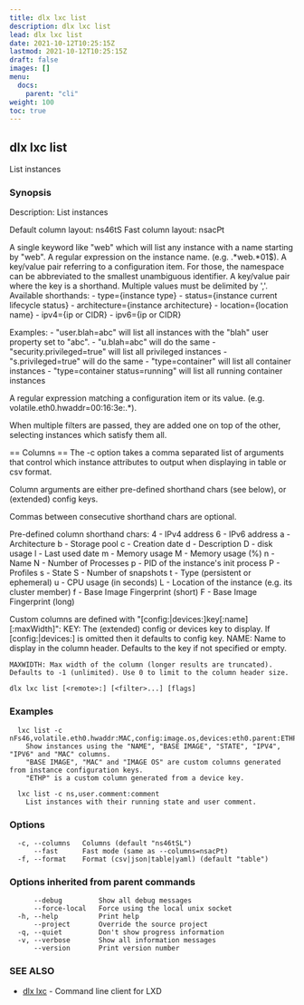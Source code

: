 ```yaml
---
title: dlx lxc list
description: dlx lxc list
lead: dlx lxc list
date: 2021-10-12T10:25:15Z
lastmod: 2021-10-12T10:25:15Z
draft: false
images: []
menu:
  docs:
    parent: "cli"
weight: 100
toc: true
---
```

## dlx lxc list

List instances

### Synopsis

Description:
  List instances

  Default column layout: ns46tS
  Fast column layout: nsacPt

  A single keyword like "web" which will list any instance with a name starting by "web".
  A regular expression on the instance name. (e.g. .*web.*01$).
  A key/value pair referring to a configuration item. For those, the
  namespace can be abbreviated to the smallest unambiguous identifier.
  A key/value pair where the key is a shorthand. Multiple values must be delimited by ','. Available shorthands:
    - type={instance type}
    - status={instance current lifecycle status}
    - architecture={instance architecture}
    - location={location name}
    - ipv4={ip or CIDR}
    - ipv6={ip or CIDR}

  Examples:
    - "user.blah=abc" will list all instances with the "blah" user property set to "abc".
    - "u.blah=abc" will do the same
    - "security.privileged=true" will list all privileged instances
    - "s.privileged=true" will do the same
    - "type=container" will list all container instances
    - "type=container status=running" will list all running container instances

  A regular expression matching a configuration item or its value. (e.g. volatile.eth0.hwaddr=00:16:3e:.*).

  When multiple filters are passed, they are added one on top of the other,
  selecting instances which satisfy them all.

  == Columns ==
  The -c option takes a comma separated list of arguments that control
  which instance attributes to output when displaying in table or csv
  format.

  Column arguments are either pre-defined shorthand chars (see below),
  or (extended) config keys.

  Commas between consecutive shorthand chars are optional.

  Pre-defined column shorthand chars:
    4 - IPv4 address
    6 - IPv6 address
    a - Architecture
    b - Storage pool
    c - Creation date
    d - Description
    D - disk usage
    l - Last used date
    m - Memory usage
    M - Memory usage (%)
    n - Name
    N - Number of Processes
    p - PID of the instance's init process
    P - Profiles
    s - State
    S - Number of snapshots
    t - Type (persistent or ephemeral)
    u - CPU usage (in seconds)
    L - Location of the instance (e.g. its cluster member)
    f - Base Image Fingerprint (short)
    F - Base Image Fingerprint (long)

  Custom columns are defined with "[config:|devices:]key[:name][:maxWidth]":
    KEY: The (extended) config or devices key to display. If [config:|devices:] is omitted then it defaults to config key.
    NAME: Name to display in the column header.
    Defaults to the key if not specified or empty.

    MAXWIDTH: Max width of the column (longer results are truncated).
    Defaults to -1 (unlimited). Use 0 to limit to the column header size.



```
dlx lxc list [<remote>:] [<filter>...] [flags]
```

### Examples

```
  lxc list -c nFs46,volatile.eth0.hwaddr:MAC,config:image.os,devices:eth0.parent:ETHP
    Show instances using the "NAME", "BASE IMAGE", "STATE", "IPV4", "IPV6" and "MAC" columns.
    "BASE IMAGE", "MAC" and "IMAGE OS" are custom columns generated from instance configuration keys.
    "ETHP" is a custom column generated from a device key.

  lxc list -c ns,user.comment:comment
    List instances with their running state and user comment.
```

### Options

```
  -c, --columns   Columns (default "ns46tSL")
      --fast      Fast mode (same as --columns=nsacPt)
  -f, --format    Format (csv|json|table|yaml) (default "table")
```

### Options inherited from parent commands

```
      --debug         Show all debug messages
      --force-local   Force using the local unix socket
  -h, --help          Print help
      --project       Override the source project
  -q, --quiet         Don't show progress information
  -v, --verbose       Show all information messages
      --version       Print version number
```

### SEE ALSO

* [dlx lxc](/docs/cmd/dlx_lxc)	 - Command line client for LXD

